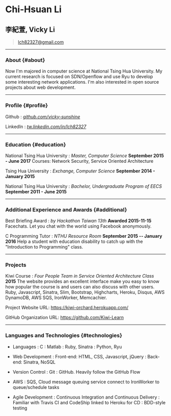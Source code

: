 # Chi-Hsuan Li
## 李紀萱, Vicky Li

> [lch82327@gmail.com](lch82327@gmail.com)  

------

### About {#about}
Now I'm majored in computer science at National Tsing Hua University. My current research is focused on SDN/Openflow and use Ryu to develop some interesting network applications. I'm also interested in open source projects about web development.

------

### Profile {#profile}
Github
: *[github.com/vicky-sunshine](https://github.com/vicky-sunshine)*

LinkedIn
: *[tw.linkedin.com/in/lch82327](https://tw.linkedin.com/in/lch82327)*

------

### Education {#education}
National Tsing Hua University
: *Master, Computer Science*
  __September 2015 - June 2017__
  Courses: Network Security, Service Oriented Architecture

Tsing Hua University
: *Exchange, Computer Science*
  __September 2014 - January 2015__

National Tsing Hua University
: *Bachelor, Undergraduate Program of EECS*
  __September 2011 - June 2015__

------

### Additional Experience and Awards {#additional}

Best Briefing Award
: *by Hackathon Taiwan 13th*
  __Awarded 2015-11-15__
  Facechats. Let you chat with the world using Facebook anonymously.

C Programming Tutor
: *NTHU Resource Room*
  __September 2015 -- January 2016__
  Help a student with education disability to catch up with the "Introduction to Programming" class.

---

### Projects
Kiwi Course
: *Four People Team in Service Oriented Architecture Class*
  __2015__
  The website provides an excellent interface make you easy to know how popular the course is and users can also discuss with other users. Ruby, Javascript, Sinatra, Slim, Bootstrap, Highcharts, Heroku, Disqus, AWS DynamoDB, AWS SQS, IronWorker, Memcachier.

  Project Website URL: https://kiwi-orchard.herokuapp.com/

  GitHub Organization URL: https://github.com/Kiwi-Learn

-----

### Languages and Technologies {#technologies}

* Languages
  : C
  : Matlab
  : Ruby, Sinatra
  : Python, Ryu

* Web Development
  : Front-end: HTML, CSS, Javascript, jQuery
  : Back-end: Sinatra, NoSQL

* Version Control
  : Git
  : GitHub. Heavily follow the GitHub Flow

* AWS
  : SQS, Cloud message queuing service connect to IronWorker to queue/schedule tasks

* Agile Development
  : Continuous Integration and Continuous Delivery
  : Familiar with Travis CI and CodeShip linked to Heroku for CD
  : BDD-style testing

